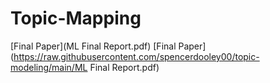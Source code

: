 # Topic-Mapping

[Final Paper](ML Final Report.pdf)
[Final Paper](https://raw.githubusercontent.com/spencerdooley00/topic-modeling/main/ML Final Report.pdf)
